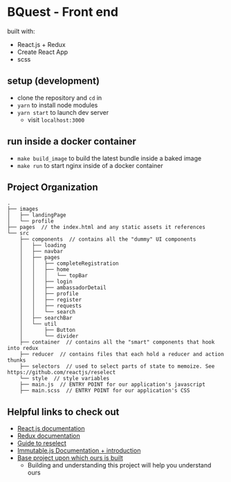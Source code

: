 # BQuest - Front end

built with:
* React.js + Redux
* Create React App
* scss

## setup (development)

- clone the repository and `cd` in
- `yarn` to install node modules
- `yarn start` to launch dev server
    - visit `localhost:3000`

## run inside a docker container

- `make build_image` to build the latest bundle inside a baked image
- `make run` to start nginx inside of a docker container

## Project Organization
```
.
├── images  
│   ├── landingPage
│   └── profile
├── pages  // the index.html and any static assets it references
└── src
    ├── components  // contains all the "dummy" UI components
    │   ├── loading
    │   ├── navbar
    │   ├── pages
    │   │   ├── completeRegistration
    │   │   ├── home
    │   │   │   └── topBar
    │   │   ├── login
    │   │   ├── ambassadorDetail
    │   │   ├── profile
    │   │   ├── register
    │   │   ├── requests
    │   │   └── search
    │   ├── searchBar
    │   └── util
    │       ├── Button
    │       └── divider
    ├── container  // contains all the "smart" components that hook into redux
    ├── reducer  // contains files that each hold a reducer and action thunks
    ├── selectors  // used to select parts of state to memoize. See https://github.com/reactjs/reselect
    └── style  // style variables
    ├── main.js  // ENTRY POINT for our application's javascript
    ├── main.scss  // ENTRY POINT for our application's CSS
```

## Helpful links to check out
* [React.js documentation](https://reactjs.org/docs/hello-world.html)
* [Redux documentation](https://redux.js.org/introduction)
* [Guide to reselect](https://github.com/reactjs/reselect)
* [Immutable.js Documentation + introduction](https://facebook.github.io/immutable-js/)
* [Base project upon which ours is built](https://github.com/xorkevin/reactant)
    * Building and understanding this project will help you understand ours
    

